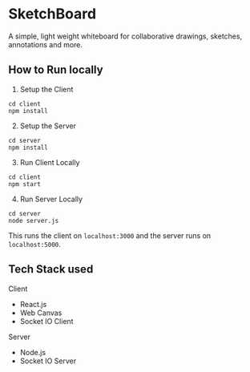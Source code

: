 # SketchBoard
A simple, light weight whiteboard for collaborative drawings, sketches, annotations and more.

## How to Run locally

1. Setup the Client
```
cd client 
npm install
```

2. Setup the Server

```
cd server
npm install
```

3. Run Client Locally

```
cd client
npm start
```

4. Run Server Locally

```
cd server
node server.js
```

This runs the client on `localhost:3000` and the server runs on `localhost:5000`.

## Tech Stack used

Client
* React.js
* Web Canvas
* Socket IO Client

Server
* Node.js
* Socket IO Server


